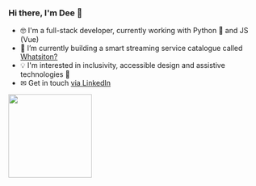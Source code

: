 <h3>Hi there, I'm Dee 👋</h3>

- 🤓 I'm a full-stack developer, currently working with Python 🐍 and JS (Vue)
- 🔭 I’m currently building a smart streaming service catalogue called [Whatsiton?](https://github.com/dalilakatialeo/whatsiton)
- 💡 I'm interested in inclusivity, accessible design and assistive technologies 🤗
- ✉ Get in touch [via LinkedIn](https://www.linkedin.com/in/dalila-k-leo-125099156/) 

<p>
<img src="https://github-readme-stats.vercel.app/api/top-langs/?username=dalilakatialeo&layout=compact&theme=vue" height="165">
  </p>
